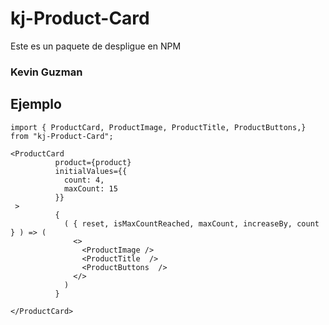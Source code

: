 # kj-Product-Card

Este es un paquete de despligue en NPM

### Kevin Guzman

## Ejemplo

```
import { ProductCard, ProductImage, ProductTitle, ProductButtons,} from "kj-Product-Card";
```


```
<ProductCard
          product={product}
          initialValues={{
            count: 4,
            maxCount: 15
          }}
 >
          {
            ( { reset, isMaxCountReached, maxCount, increaseBy, count } ) => (
              <>
                <ProductImage />
                <ProductTitle  />
                <ProductButtons  />
              </>
            )
          }

</ProductCard>



```
